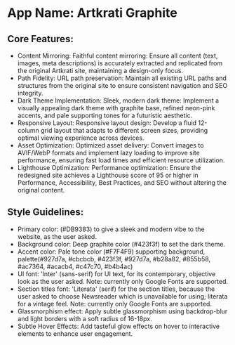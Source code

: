 # **App Name**: Artkrati Graphite

## Core Features:

- Content Mirroring: Faithful content mirroring: Ensure all content (text, images, meta descriptions) is accurately extracted and replicated from the original Artkrati site, maintaining a design-only focus.
- Path Fidelity: URL path preservation: Maintain all existing URL paths and structures from the original site to ensure consistent navigation and SEO integrity.
- Dark Theme Implementation: Sleek, modern dark theme: Implement a visually appealing dark theme with graphite base, refined neon-pink accents, and pale supporting tones for a futuristic aesthetic.
- Responsive Layout: Responsive layout design: Develop a fluid 12-column grid layout that adapts to different screen sizes, providing optimal viewing experience across devices.
- Asset Optimization: Optimized asset delivery: Convert images to AVIF/WebP formats and implement lazy loading to improve site performance, ensuring fast load times and efficient resource utilization.
- Lighthouse Optimization: Performance optimization: Ensure the redesigned site achieves a Lighthouse score of 95 or higher in Performance, Accessibility, Best Practices, and SEO without altering the original content.

## Style Guidelines:

- Primary color:  (#DB9383) to give a sleek and modern vibe to the website, as the user asked.
- Background color: Deep graphite color (#423f3f) to set the dark theme.
- Accent color: Pale tone color (#F7F4F9) supporting background, palette(#927d7a, #cbcbcb, #423f3f, #927d7a, #b28a82, #855b58, #ac7364, #acacb4, #c47c70, #b4b4ac)
- UI font: 'Inter' (sans-serif) for UI text, for its contemporary, objective look as the user asked. Note: currently only Google Fonts are supported.
- Section titles font: 'Literata' (serif) for the section titles, because the user asked to choose Newsreader which is unavailable for using; literata for a vintage feel. Note: currently only Google Fonts are supported.
- Glassmorphism effect: Apply subtle glassmorphism using backdrop-blur and light borders with a soft radius of 16-18px.
- Subtle Hover Effects: Add tasteful glow effects on hover to interactive elements to enhance user engagement.